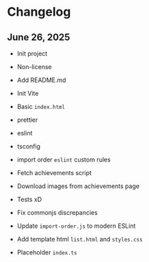 # Changelog

## June 26, 2025

- Init project
- Non-license
- Add README.md
- Init Vite
- Basic `index.html`
- prettier
- eslint
- tsconfig
- import order `eslint` custom rules

- Fetch achievements script
- Download images from achievements page
- Tests xD
- Fix commonjs discrepancies
- Update `import-order.js` to modern ESLint
- Add template html `list.html` and `styles.css`
- Placeholder `index.ts`